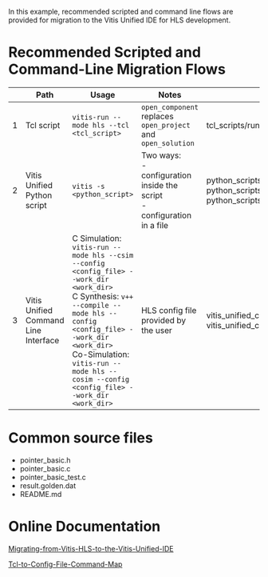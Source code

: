 In this example, recommended scripted and command line flows are provided for migration to the Vitis Unified IDE for HLS development.

# Recommended Scripted and Command-Line Migration Flows
||Path|Usage|Notes|Relevant files|
|-|-|-|-|-|
|1| Tcl script| ```vitis-run --mode hls --tcl <tcl_script>```|```open_component``` replaces ```open_project``` and ```open_solution```|tcl_scripts/run_vitis_unified.tcl|
|2| Vitis Unified Python script|```vitis -s <python_script>```|Two ways:<br>- configuration inside the script<br>- configuration in a file|python_scripts/run.py<br> python_scripts/hls_config.cfg, python_scripts/run_with_external_config.py|
|3| Vitis Unified Command Line Interface|C Simulation: ```vitis-run --mode hls --csim --config <config_file> --work_dir <work_dir>```<br> C Synthesis: ```v++ --compile --mode hls --config <config_file> --work_dir <work_dir>```<br> Co-Simulation: ```vitis-run --mode hls --cosim --config <config_file> --work_dir <work_dir>``` |HLS config file provided by the user|vitis_unified_cli/hls_config.cfg<br> vitis_unified_cli/Makefile|

# Common source files
- pointer_basic.h
- pointer_basic.c
- pointer_basic_test.c
- result.golden.dat
- README.md

# Online Documentation
[Migrating-from-Vitis-HLS-to-the-Vitis-Unified-IDE](https://docs.amd.com/r/en-US/ug1399-vitis-hls/Migrating-from-Vitis-HLS-to-the-Vitis-Unified-IDE)

[Tcl-to-Config-File-Command-Map](https://docs.amd.com/r/en-US/ug1399-vitis-hls/Tcl-to-Config-File-Command-Map)

